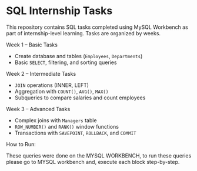 # SQL Internship Tasks

This repository contains SQL tasks completed using MySQL Workbench as part of internship-level learning. Tasks are organized by weeks.

 Week 1 – Basic Tasks
- Create database and tables (`Employees`, `Departments`)
- Basic `SELECT`, filtering, and sorting queries

 Week 2 – Intermediate Tasks
- `JOIN` operations (INNER, LEFT)
- Aggregation with `COUNT()`, `AVG()`, `MAX()`
- Subqueries to compare salaries and count employees

 Week 3 – Advanced Tasks
- Complex joins with `Managers` table
- `ROW_NUMBER()` and `RANK()` window functions
- Transactions with `SAVEPOINT`, `ROLLBACK`, and `COMMIT`

 How to Run:
 
These queries were done on the MYSQL WORKBENCH, to run these queries please go to MYSQL workbench and, execute each block step-by-step.


